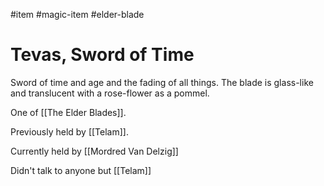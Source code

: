 #item #magic-item #elder-blade
# Tevas, Sword of Time
Sword of time and age and the fading of all things. The blade is glass-like and translucent with a rose-flower as a pommel. 

One of [[The Elder Blades]].

Previously held by [[Telam]].

Currently held by [[Mordred Van Delzig]]

Didn't talk to anyone but [[Telam]] 